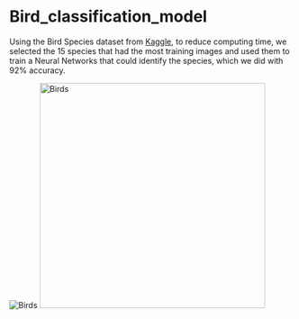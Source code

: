 # Bird_classification_model

Using the Bird Species dataset from [Kaggle](https://www.kaggle.com/gpiosenka/100-bird-species), to reduce computing time, we selected the 15 species that had the most training images and used them to train a Neural Networks that could identify the species, which we did with 92% accuracy.

![Birds](https://github.com/DieAbeCue/Bird_classification_model/assets/122420762/bae04f9a-8be5-4864-9351-8881c7084a9e)
<img src="https://github.com/DieAbeCue/Bird_classification_model/assets/122420762/bae04f9a-8be5-4864-9351-8881c7084a9e" alt="Birds" width="400px" height="auto">

